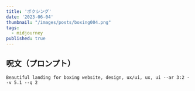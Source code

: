 ```yaml
---
title: 'ボクシング'
date: '2023-06-04'
thumbnail: "/images/posts/boxing004.png"
tags:
  - midjourney
published: true
---
```


## 呪文（プロンプト）
```
Beautiful landing for boxing website, design, ux/ui, ux, ui --ar 3:2 --v 5.1 --q 2
```